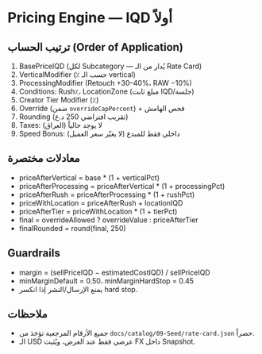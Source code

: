 # Pricing Engine — IQD أولاً

## ترتيب الحساب (Order of Application)
1. BasePriceIQD (لكل Subcategory — يُدار من الـ Rate Card)
2. VerticalModifier (٪ حسب الـ vertical)
3. ProcessingModifier (Retouch +30–40%، RAW −10%)
4. Conditions: Rush٪، LocationZone (مبلغ ثابت IQD/جلسة)
5. Creator Tier Modifier (٪)
6. Override (ضمن `overrideCapPercent`) + فحص الهامش
7. Rounding (تقريب افتراضي 250 د.ع)
8. Taxes: لا يوجد حالياً (العراق)
9. Speed Bonus: داخلي فقط للمبدع (لا يغيّر سعر العميل)

## معادلات مختصرة
- priceAfterVertical = base * (1 + verticalPct)
- priceAfterProcessing = priceAfterVertical * (1 + processingPct)
- priceAfterRush = priceAfterProcessing * (1 + rushPct)
- priceWithLocation = priceAfterRush + locationIQD
- priceAfterTier = priceWithLocation * (1 + tierPct)
- final = overrideAllowed ? overrideValue : priceAfterTier
- finalRounded = round(final, 250)

## Guardrails
- margin = (sellPriceIQD − estimatedCostIQD) / sellPriceIQD
- minMarginDefault = 0.50، minMarginHardStop = 0.45
- يمنع الإرسال/النشر إذا انكسر hard stop.

## ملاحظات
- جميع الأرقام المرجعية تؤخذ من `docs/catalog/09-Seed/rate-card.json` حصراً.
- الـ USD عرضي فقط عند العرض، ويُثبت FX داخل Snapshot.

